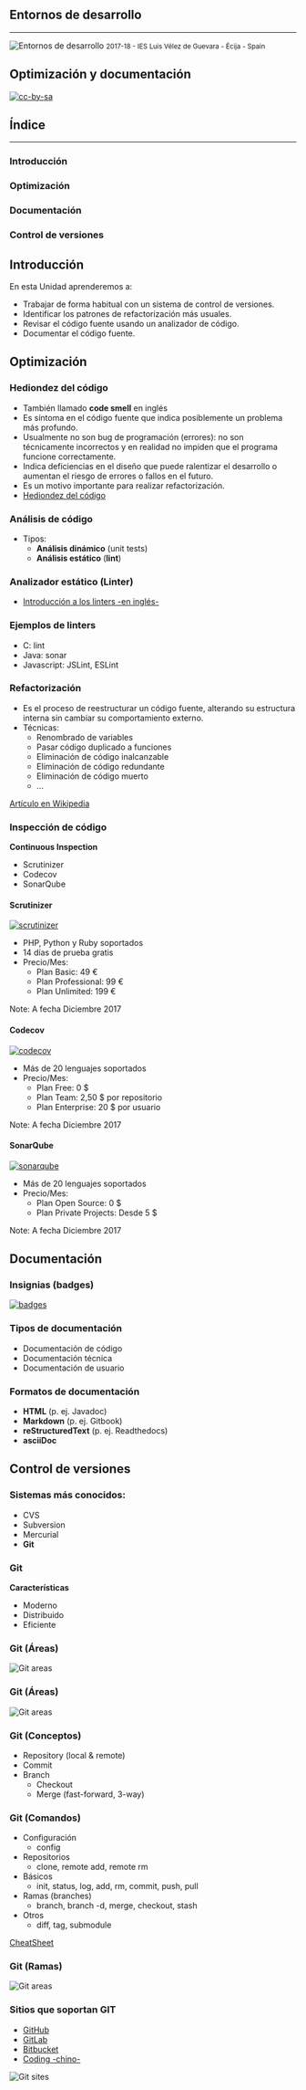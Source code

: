 <!---
Ejemplos

<video class="stretch" controls><source src="http://clips.vorwaerts-gmbh.de/big_buck_bunny.mp4" type="video/mp4"></video>
<iframe width="560" height="315" src="https://www.youtube.com/embed/3RBq-WlL4cU" frameborder="0" allowfullscreen></iframe>

slide: data-background="#ff0000" 
element: class="fragment" data-fragment-index="1"
-->
## Entornos de desarrollo
---
![Entornos de desarrollo](assets/entornosdesarrollo.png)
<small> 2017-18 - IES Luis Vélez de Guevara - Écija - Spain </small>


## Optimización y documentación

[![cc-by-sa](assets/cc-by-sa.png)](http://creativecommons.org/licenses/by-sa/4.0/)


## Índice
--- 
### Introducción
### Optimización
### Documentación
### Control de versiones

<!--- Note: Nota a pie de página. -->



## Introducción


En esta Unidad aprenderemos a:

- Trabajar de forma habitual con un sistema de control de versiones.  
- Identificar los patrones de refactorización más usuales.
- Revisar el código fuente usando un analizador de código.
- Documentar el código fuente.



## Optimización


### Hediondez del código

- También llamado __code smell__ en inglés
- Es síntoma en el código fuente que indica posiblemente un problema más profundo.
- Usualmente no son bug de programación (errores): no son técnicamente incorrectos y en realidad no impiden que el programa funcione correctamente. 
- Indica deficiencias en el diseño que puede ralentizar el desarrollo o aumentan el riesgo de errores o fallos en el futuro.
- Es un motivo importante para realizar refactorización.
- [Hediondez del código](https://es.wikipedia.org/wiki/Hediondez_del_c%C3%B3digo)


### Análisis de código

- Tipos:
  - __Análisis dinámico__ (unit tests)
  - __Análisis estático__ (__lint__)


### Analizador estático (Linter)

- [Introducción a los linters -en inglés-](https://github.com/mcandre/linters)


### Ejemplos de linters

- C: lint
- Java: sonar
- Javascript: JSLint, ESLint 


### Refactorización
 
- Es el proceso de reestructurar un código fuente, alterando su estructura interna sin cambiar su comportamiento externo. 
- Técnicas:
  - Renombrado de variables
  - Pasar código duplicado a funciones
  - Eliminación de código inalcanzable
  - Eliminación de código redundante 
  - Eliminación de código muerto
  - ...

[Artículo en Wikipedia](https://es.wikipedia.org/wiki/Eliminaci%C3%B3n_de_c%C3%B3digo_muerto)


### Inspección de código

__Continuous Inspection__

- Scrutinizer
- Codecov
- SonarQube


#### Scrutinizer

[ ![scrutinizer](assets/scrutinizer.png)  ](https://scrutinizer-ci.com)

- PHP, Python y Ruby soportados
- 14 días de prueba gratis
- Precio/Mes:
  - Plan Basic: 49 €
  - Plan Professional: 99 €
  - Plan Unlimited: 199 €

Note: A fecha Diciembre 2017


#### Codecov

[ ![codecov](assets/codecov.png)  ](https://codecov.io)

- Más de 20 lenguajes soportados
- Precio/Mes:
  - Plan Free: 0 $
  - Plan Team: 2,50 $ por repositorio
  - Plan Enterprise: 20 $ por usuario

Note: A fecha Diciembre 2017


#### SonarQube

[ ![sonarqube](assets/sonarqube.png)  ](https://www.sonarqube.org/)

- Más de 20 lenguajes soportados
- Precio/Mes:
  - Plan Open Source: 0 $
  - Plan Private Projects: Desde 5 $ 

Note: A fecha Diciembre 2017



## Documentación


### Insignias (badges)

[ ![badges](assets/badges.png) ](https://shields.io/)


### Tipos de documentación

- Documentación de código
- Documentación técnica
- Documentación de usuario


### Formatos de documentación

- **HTML** (p. ej. Javadoc)
- **Markdown** (p. ej. Gitbook)
- **reStructuredText** (p. ej. Readthedocs)
- **asciiDoc** 



## Control de versiones


### Sistemas más conocidos:

  - CVS
  - Subversion
  - Mercurial
  - **Git**


### Git

**Características**

- Moderno
- Distribuido
- Eficiente


### Git (Áreas)

![Git areas](assets/git-areas1.png)


### Git (Áreas)

![Git areas](assets/git-areas2.png)


### Git (Conceptos)

- Repository (local & remote)
- Commit
- Branch
  - Checkout
  - Merge (fast-forward, 3-way)


### Git (Comandos)

- Configuración
  - config 
- Repositorios
  - clone, remote add, remote rm
- Básicos
  - init, status, log, add, rm, commit, push, pull
- Ramas (branches)
  - branch, branch -d, merge, checkout, stash
- Otros
  - diff, tag, submodule

[CheatSheet](https://services.github.com/on-demand/downloads/github-git-cheat-sheet.pdf)


### Git (Ramas)

![Git areas](assets/git-areas2.png)


### Sitios que soportan GIT

- [GitHub](https://github.com)
- [GitLab](https://gitlab.com/ )
- [Bitbucket](https://bitbucket.org/)
- [Coding -chino-](https://coding.net/)

![Git sites](assets/git-sites.png)